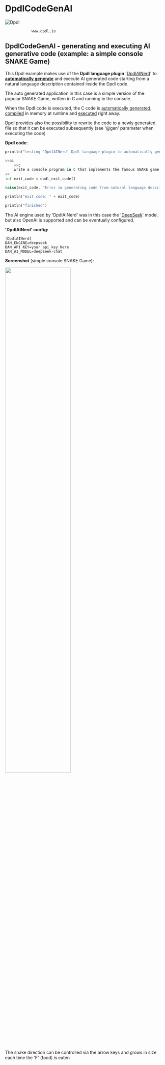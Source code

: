 # DpdlCodeGenAI

![Dpdl](https://www.dpdl.io/images/dpdl-io.png)

				www.dpdl.io



## DpdlCodeGenAI - generating and executing AI generative code (example: a simple console SNAKE Game)

This Dpdl example makes use of the **Dpdl language plugin** '[DpdlAINerd](https://github.com/Dpdl-io/DpdlEngine/blob/main/doc/DpdlAINerd.md)' to <ins>**automatically generate**</ins> and execute AI generated code  starting from a natural language description contained inside the Dpdl code.

The auto generated application in this case is a simple version of the popular SNAKE Game, written in C and running in the console.

When the Dpdl code is executed, the C code is <ins>automatically generated</ins>, <ins>compiled</ins> in memory at runtime and <ins>executed</ins> right away.

Dpdl provides also the possibility to rewrite the code to a newly generated file so that it can be executed subsequently (see '@gen' parameter when executing the code) 

**Dpdl code:**

```python
println("testing 'DpdlAINerd' Dpdl language plugin to automatically generate and execute code...")

>>ai
	>>c
	write a console program in C that implements the famous SNAKE game, with colorful graphics using ncurses colors
<<
int exit_code = dpdl_exit_code()

raise(exit_code, "Error in generating code from natural language description")

println("exit code: " + exit_code)

println("finished")
```

The AI engine used by 'DpdlAINerd' was in this case the '[DeepSeek](https://www.deepseek.com)' model, but also OpenAI is supported and can be eventually configured.

**'DpdlAINerd' config:**

```
[DpdlAINerd]
DAN_ENGINE=deepseek
DAN_API_KEY=your_api_key_here
DAN_AI_MODEL=deepseek-chat
```

**Screenshot** (simple console SNAKE Game):

<img src="https://www.dpdl.io/images/platform/examples/dpdlcodegenai/dpdlcodegenai_game_snake.png" width="65%" height="65%">

The snake direction can be controlled via the arrow keys and grows in size each time the 'F' (food) is eaten







 
